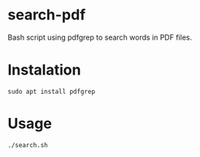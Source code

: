 # search-pdf
Bash script using pdfgrep to search words in PDF files.

# Instalation
```
sudo apt install pdfgrep
```
# Usage
```
./search.sh
```
